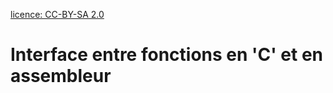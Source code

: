 [licence: CC-BY-SA 2.0](https://creativecommons.org/licenses/by-sa/2.0/fr/) 

# Interface entre fonctions en 'C' et en assembleur



